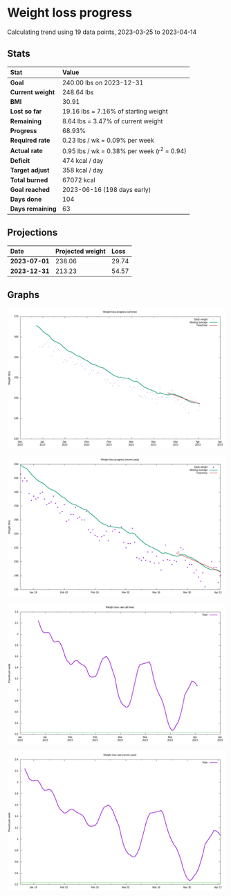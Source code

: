 # Weight loss progress

Calculating trend using 19 data points, 2023-03-25 to 2023-04-14

## Stats

Stat|Value
:-|:-
**Goal**|240.00 lbs on 2023-12-31
**Current weight**|248.64 lbs
**BMI**|30.91
**Lost so far**|19.16 lbs =  7.16% of starting weight
**Remaining**|8.64 lbs =  3.47% of current  weight
**Progress**|68.93%
**Required rate**|0.23 lbs / wk = 0.09% per week
**Actual rate**|0.95 lbs / wk = 0.38% per week  (r<sup>2</sup> = 0.94)
**Deficit**|474 kcal / day
**Target adjust**|358 kcal / day
**Total burned**|67072 kcal
**Goal reached**|2023-06-16 (198 days early)
**Days done**|104
**Days remaining**|63

## Projections

Date|Projected weight|Loss
:-|:-|:-
**2023-07-01**|238.06|29.74
**2023-12-31**|213.23|54.57

## Graphs

![](weight-graph-alltime.png)

![](weight-graph-recent.png)

![](rate-graph-alltime.png)

![](rate-graph-recent.png)
